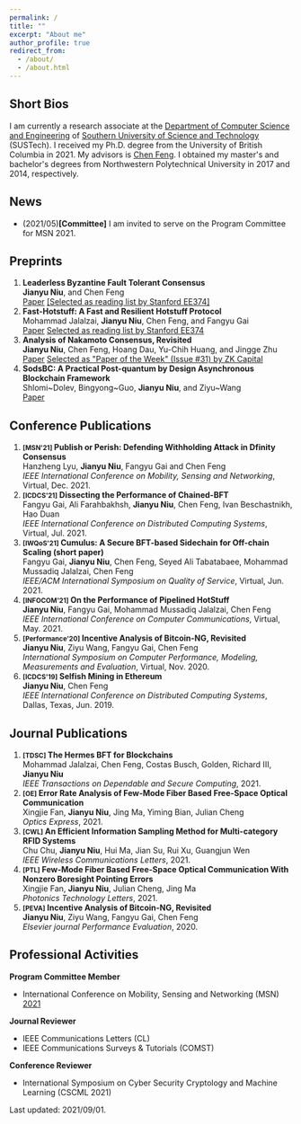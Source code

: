 ```yaml
---
permalink: /
title: ""
excerpt: "About me"
author_profile: true
redirect_from: 
  - /about/
  - /about.html
---
```


Short Bios
------
I am currently a research associate at the [Department of Computer Science and Engineering](http://cse.sustech.edu.cn/en) of [Southern University of Science and Technology](https://www.sustech.edu.cn/en/) (SUSTech). I received my Ph.D. degree from the University of British Columbia in 2021. My advisors is [Chen Feng](https://engineering.ok.ubc.ca/about/contact/chen-feng/). I obtained my master's and bachelor's degrees from Northwestern Polytechnical University in 2017 and 2014, respectively.

News
------
- (2021/05)**[Committee]** I am invited to serve on the Program Committee for MSN 2021.


Preprints
------
1. **Leaderless Byzantine Fault Tolerant Consensus**  
**Jianyu Niu**, and Chen Feng  
[Paper](https://arxiv.org/pdf/2012.01636.pdf) [[Selected as reading list by Stanford EE374]](http://web.stanford.edu/class/ee374/)
1. **Fast-Hotstuff: A Fast and Resilient Hotstuff Protocol**  
Mohammad Jalalzai, **Jianyu Niu**, Chen Feng, and Fangyu Gai  
[Paper](https://arxiv.org/pdf/2010.11454.pdf) [Selected as reading list by Stanford EE374](http://web.stanford.edu/class/ee374/)
1. **Analysis of Nakamoto Consensus, Revisited**  
**Jianyu Niu**, Chen Feng, Hoang Dau, Yu-Chih Huang, and Jingge Zhu  
[Paper](https://arxiv.org/pdf/1910.08510.pdf) [Selected as "Paper of the Week" (Issue #31) by ZK Capital](https://zkcapital.substack.com/p/this-week-in-blockchain-research-927?token=eyJ1c2VyX2lkIjoyNzY3MzU2LCJwb3N0X2lkIjoxNTI4MDcsIl8iOiIrK24rMCIsImlhdCI6MTYzMjQ0ODMxNCwiZXhwIjoxNjMyNDUxOTE0LCJpc3MiOiJwdWItNjQ0MSIsInN1YiI6InBvc3QtcmVhY3Rpb24ifQ.n361wEaWHTRxnXO63B-vNwv9mzFIUGk5qCs0q2yScJk)
1. **SodsBC: A Practical Post-quantum by Design Asynchronous Blockchain Framework**  
Shlomi~Dolev, Bingyong~Guo, **Jianyu Niu**, and Ziyu~Wang  
[Paper](https://eprint.iacr.org/2020/205.pdf)

Conference Publications
------
1. **<small>[MSN'21]</small> Publish or Perish: Defending Withholding Attack in Dfinity Consensus**  
Hanzheng Lyu, **Jianyu Niu**, Fangyu Gai and Chen Feng  
_IEEE International Conference on Mobility, Sensing and Networking_, Virtual, Dec. 2021.
1. **<small>[ICDCS'21]</small> Dissecting the Performance of Chained-BFT**  
Fangyu Gai, Ali Farahbakhsh, **Jianyu Niu**, Chen Feng, Ivan Beschastnikh, Hao Duan  
_IEEE International Conference on Distributed Computing Systems_, Virtual, Jul. 2021.
1. **<small>[IWQoS'21]</small> Cumulus: A Secure BFT-based Sidechain for Off-chain Scaling (short paper)**  
Fangyu Gai, **Jianyu Niu**, Chen Feng, Seyed Ali Tabatabaee, Mohammad Mussadiq Jalalzai, Chen Feng  
_IEEE/ACM International Symposium on Quality of Service_, Virtual, Jun. 2021.
1. **<small>[INFOCOM'21]</small> On the Performance of Pipelined HotStuff**  
**Jianyu Niu**, Fangyu Gai, Mohammad Mussadiq Jalalzai, Chen Feng  
_IEEE International Conference on Computer Communications_, Virtual, May. 2021.
1. **<small>[Performance'20]</small> Incentive Analysis of Bitcoin-NG, Revisited**  
**Jianyu Niu**, Ziyu Wang, Fangyu Gai, Chen Feng  
_International Symposium on Computer Performance, Modeling, Measurements and Evaluation_, Virtual, Nov. 2020.
1. **<small>[ICDCS'19]</small> Selfish Mining in Ethereum**  
**Jianyu Niu**, Chen Feng  
_IEEE International Conference on Distributed Computing Systems_, Dallas, Texas, Jun. 2019.

Journal Publications
---
1. **<small>[TDSC]</small> The Hermes BFT for Blockchains**  
Mohammad Jalalzai, Chen Feng, Costas Busch, Golden, Richard III, **Jianyu Niu**  
_IEEE Transactions on Dependable and Secure Computing_, 2021.
1. **<small>[OE]</small> Error Rate Analysis of Few-Mode Fiber Based Free-Space Optical Communication**  
Xingjie Fan, **Jianyu Niu**, Jing Ma, Yiming Bian, Julian Cheng  
_Optics Express_, 2021.
1. **<small>[CWL]</small> An Efficient Information Sampling Method for Multi-category RFID Systems**  
Chu Chu, **Jianyu Niu**, Hui Ma, Jian Su, Rui Xu, Guangjun Wen  
_IEEE Wireless Communications Letters_, 2021.
1. **<small>[PTL]</small> Few-Mode Fiber Based Free-Space Optical Communication With Nonzero Boresight Pointing Errors**  
Xingjie Fan, **Jianyu Niu**, Julian Cheng, Jing Ma  
_Photonics Technology Letters_, 2021.
1. **<small>[PEVA]</small> Incentive Analysis of Bitcoin-NG, Revisited**  
**Jianyu Niu**, Ziyu Wang, Fangyu Gai, Chen Feng  
_Elsevier journal Performance Evaluation_, 2020.

Professional Activities
-----
**Program Committee Member**
- International Conference on Mobility, Sensing and Networking (MSN) [2021](https://ieee-msn.org/2021/)

**Journal Reviewer**
- IEEE Communications Letters (CL)
- IEEE Communications Surveys & Tutorials (COMST)

**Conference Reviewer**
- International Symposium on Cyber Security Cryptology and Machine Learning (CSCML 2021)

Last updated: 2021/09/01.
